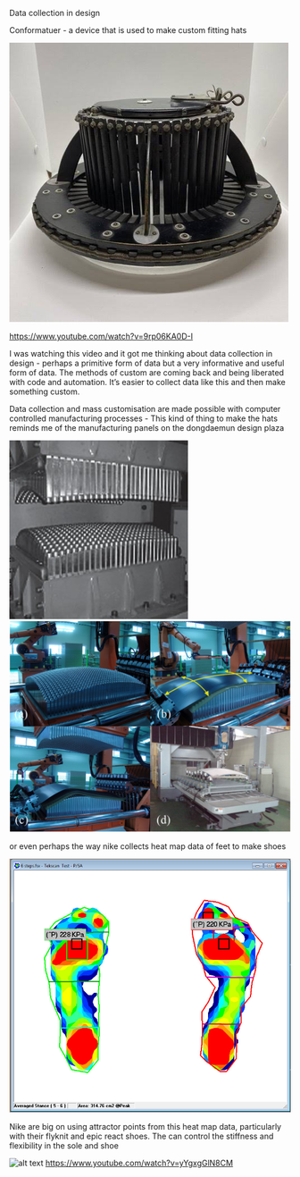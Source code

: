 Data collection in design

Conformatuer - a device that is used to make custom fitting hats

![alt text](https://github.com/Anthony-Fr-1/me/blob/a4a7dc1831197a0098a2a96fc022b8d6d14282a1/Pictures/Conformatuer.png)

https://www.youtube.com/watch?v=9rp06KA0D-I

I was watching this video and it got me thinking about data collection in design - perhaps a primitive form of data but a very informative and useful form of data. The methods of custom are coming back and being liberated with code and automation. It’s easier to collect data like this and then make something custom.

Data collection and mass customisation are made possible with computer controlled manufacturing processes - This kind of thing to make the hats reminds me of the manufacturing panels on the dongdaemun design plaza

![alt text](https://github.com/Anthony-Fr-1/me/blob/a4a7dc1831197a0098a2a96fc022b8d6d14282a1/Pictures/Multipoint%20Forming%201.jpg)
![alt text](https://github.com/Anthony-Fr-1/me/blob/a4a7dc1831197a0098a2a96fc022b8d6d14282a1/Pictures/Multipoint%20Forming%202.jpg)

or even perhaps the way nike collects heat map data of feet to make shoes

![alt text](https://github.com/Anthony-Fr-1/me/blob/a4a7dc1831197a0098a2a96fc022b8d6d14282a1/Pictures/Foot%20Heat%20map.jpg)

Nike are big on using attractor points from this heat map data, particularly with their flyknit and epic react shoes. The can control the stiffness and flexibility in the sole and shoe

![alt text]()
https://www.youtube.com/watch?v=yYgxgGlN8CM
